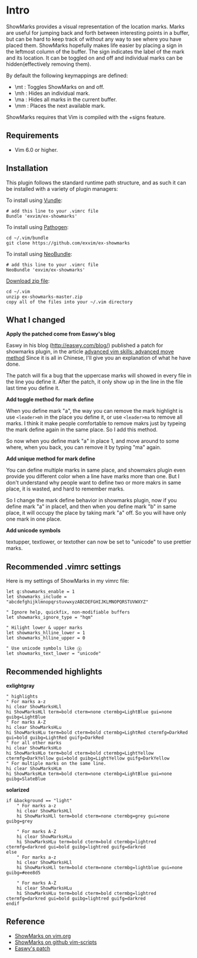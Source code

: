 # Intro

ShowMarks provides a visual representation of the location marks.
Marks are useful for jumping back and forth between interesting points in a buffer, but can be hard to keep track of without any way to see where you have placed them.  ShowMarks hopefully makes life easier by placing a sign in the leftmost column of the buffer.  The sign indicates the label of the mark and its location.
It can be toggled on and off and individual marks can be hidden(effectively removing them).

By default the following keymappings are defined:
- \mt : Toggles ShowMarks on and off.
- \mh : Hides an individual mark.
- \ma : Hides all marks in the current buffer.
- \mm : Places the next available mark.

ShowMarks requires that Vim is compiled with the +signs feature.

## Requirements

- Vim 6.0 or higher.

## Installation

This plugin follows the standard runtime path structure, and as such it can 
be installed with a variety of plugin managers:
    
To install using [Vundle](https://github.com/gmarik/vundle):

    # add this line to your .vimrc file
    Bundle 'exvim/ex-showmarks'

To install using [Pathogen](https://github.com/tpope/vim-pathogen):

    cd ~/.vim/bundle
    git clone https://github.com/exvim/ex-showmarks

To install using [NeoBundle](https://github.com/Shougo/neobundle.vim):

    # add this line to your .vimrc file
    NeoBundle 'exvim/ex-showmarks'

[Download zip file](https://github.com/exvim/ex-showmarks/archive/master.zip):

    cd ~/.vim
    unzip ex-showmarks-master.zip
    copy all of the files into your ~/.vim directory

## What I changed

**Apply the patched come from Easwy's blog**

Easwy in his blog (http://easwy.com/blog/) published a patch for showmarks plugin, in the article [advanced vim skills: advanced move method](http://easwy.com/blog/archives/advanced-vim-skills-advanced-move-method) Since it is all in Chinese, I'll give you an explanation of what he have done. 

The patch will fix a bug that the uppercase marks will showed in every file in the line you define it. After the patch, it only show up in the line in the file last time you define it.

**Add toggle method for mark define**

When you define mark "a", the way you can remove the mark highlight is use `<leader>mh` in the place you define it, or use `<leader>ma` to remove all marks. I think it make people comfortable to remove makrs just by typeing the mark define again in the same place. So I add this method. 

So now when you define mark "a" in place 1, and move around to some where, when you back, you can remove it by typing "ma" again.

**Add unique method for mark define**

You can define multiple marks in same place, and showmakrs plugin even provide you different color when a line have marks more than one. But I don't understand why people want to define two or more makrs in same place, it is wasted, and hard to remember marks. 

So I change the mark define behavior in showmarks plugin, now if you define mark "a" in place1, and then when you define mark "b" in same place, it will occupy the place by taking mark "a" off.  So you will have only one mark in one place.

**Add unicode symbols**

textupper, textlower, or textother can now be set to "unicode" to use prettier marks.

## Recommended .vimrc settings

Here is my settings of ShowMarks in my vimrc file:

```vim
let g:showmarks_enable = 1
let showmarks_include = "abcdefghijklmnopqrstuvwxyzABCDEFGHIJKLMNOPQRSTUVWXYZ"

" Ignore help, quickfix, non-modifiable buffers
let showmarks_ignore_type = "hqm"

" Hilight lower & upper marks
let showmarks_hlline_lower = 1
let showmarks_hlline_upper = 0 

" Use unicode symbols like ⓐ 
let showmarks_text_lower = "unicode"
```

## Recommended highlights

**exlightgray**

```vim
" highlights 
" For marks a-z
hi clear ShowMarksHLl
hi ShowMarksHLl term=bold cterm=none ctermbg=LightBlue gui=none guibg=LightBlue
" For marks A-Z
hi clear ShowMarksHLu
hi ShowMarksHLu term=bold cterm=bold ctermbg=LightRed ctermfg=DarkRed gui=bold guibg=LightRed guifg=DarkRed
" For all other marks
hi clear ShowMarksHLo
hi ShowMarksHLo term=bold cterm=bold ctermbg=LightYellow ctermfg=DarkYellow gui=bold guibg=LightYellow guifg=DarkYellow
" For multiple marks on the same line.
hi clear ShowMarksHLm
hi ShowMarksHLm term=bold cterm=none ctermbg=LightBlue gui=none guibg=SlateBlue
```

**solarized**

```vim
if &background == "light"
    " For marks a-z
    hi clear ShowMarksHLl
    hi ShowMarksHLl term=bold cterm=none ctermbg=grey gui=none guibg=grey

    " For marks A-Z
    hi clear ShowMarksHLu
    hi ShowMarksHLu term=bold cterm=bold ctermbg=lightred ctermfg=darkred gui=bold guibg=lightred guifg=darkred
else
    " For marks a-z
    hi clear ShowMarksHLl
    hi ShowMarksHLl term=bold cterm=none ctermbg=lightblue gui=none guibg=#eee8d5

    " For marks A-Z
    hi clear ShowMarksHLu
    hi ShowMarksHLu term=bold cterm=bold ctermbg=lightred ctermfg=darkred gui=bold guibg=lightred guifg=darkred
endif
```

## Reference

* [ShowMarks on vim.org](http://www.vim.org/scripts/script.php?script_id=152)
* [ShowMarks on github vim-scripts](https://github.com/vim-scripts/ShowMarks)
* [Easwy's patch](http://easwy.com/blog/archives/advanced-vim-skills-advanced-move-method)

